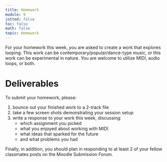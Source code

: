 ```yaml
---
title: Homework
module: 9
jotted: false
toc: false
math: false
topic: Homework
---
```


For your homework this week, you are asked to create a work that explores looping. This work can be contemporary/popular/dance-type music, or this work can be experimental in nature. You are welcome to utilize MIDI, audio loops, or both. 

# Deliverables

To submit your homework, please:

1. bounce out your finished work to a 2-track file
2. take a few screen shots demonstrating your session setup
3. write a response to your work this week, discussing:
   - which assignment you picked
   - what you enjoyed about working with MIDI
   - what ideas that sparked for the future
   - and what problems you had

Finally, in addition, you should plan in responding to at least 2 of your fellow classmates posts on the Moodle Submission Forum.
